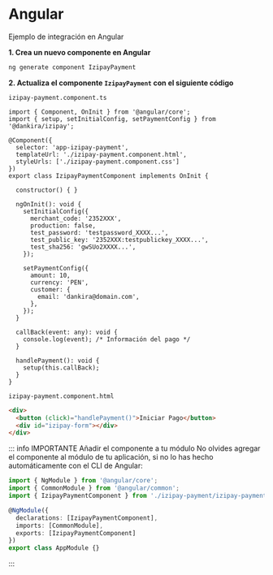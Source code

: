 # Angular

Ejemplo de integración en Angular

**1. Crea un nuevo componente en Angular**

```sh
ng generate component IzipayPayment
```

**2. Actualiza el componente ```IzipayPayment``` con el siguiente código**

```izipay-payment.component.ts```

```ts{32}
import { Component, OnInit } from '@angular/core';
import { setup, setInitialConfig, setPaymentConfig } from '@dankira/izipay';

@Component({
  selector: 'app-izipay-payment',
  templateUrl: './izipay-payment.component.html',
  styleUrls: ['./izipay-payment.component.css']
})
export class IzipayPaymentComponent implements OnInit {

  constructor() { }

  ngOnInit(): void {
    setInitialConfig({
      merchant_code: '2352XXX',
      production: false,
      test_password: 'testpassword_XXXX...',
      test_public_key: '2352XXX:testpublickey_XXXX...',
      test_sha256: 'gwSUo2XXXX...',
    });

    setPaymentConfig({
      amount: 10,
      currency: 'PEN',
      customer: {
        email: 'dankira@domain.com',
      },
    });
  }

  callBack(event: any): void {
    console.log(event); /* Información del pago */
  }

  handlePayment(): void {
    setup(this.callBack);
  }
}
```

```izipay-payment.component.html```

```html
<div>
  <button (click)="handlePayment()">Iniciar Pago</button>
  <div id="izipay-form"></div>
</div>
```

::: info IMPORTANTE
Añadir el componente a tu módulo
No olvides agregar el componente al módulo de tu aplicación, si no lo has hecho automáticamente con el CLI de Angular:

```ts
import { NgModule } from '@angular/core';
import { CommonModule } from '@angular/common';
import { IzipayPaymentComponent } from './izipay-payment/izipay-payment.component';

@NgModule({
  declarations: [IzipayPaymentComponent],
  imports: [CommonModule],
  exports: [IzipayPaymentComponent]
})
export class AppModule {}
```

:::
